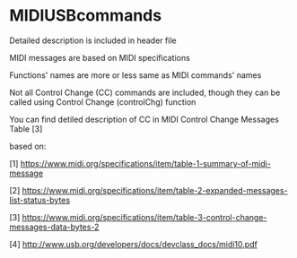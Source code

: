 

# MIDIUSBcommands

Detailed description is included in header file

MIDI messages are based on MIDI specifications

Functions' names are more or less same as MIDI commands' names 

Not all Control Change (CC) commands are included, though they can be called using Control Change (controlChg) function 

You can find detiled description of CC in MIDI Control Change Messages Table [3]

based on:

[1] https://www.midi.org/specifications/item/table-1-summary-of-midi-message

[2] https://www.midi.org/specifications/item/table-2-expanded-messages-list-status-bytes

[3] https://www.midi.org/specifications/item/table-3-control-change-messages-data-bytes-2

[4] http://www.usb.org/developers/docs/devclass_docs/midi10.pdf




